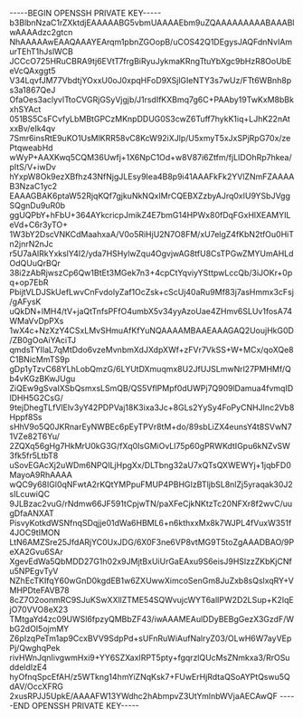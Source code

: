 -----BEGIN OPENSSH PRIVATE KEY-----
b3BlbnNzaC1rZXktdjEAAAAABG5vbmUAAAAEbm9uZQAAAAAAAAABAAABlwAAAAdzc2gtcn
NhAAAAAwEAAQAAAYEArqm1pbnZGOopB/uCOS42Q1DEgysJAQFdnNvIAmurTEhT1hJslWCB
JCCcO725HRuCBRA9tj6EVtT7frgBiRyuJykmaKRngTtuYbXgc9bHzR8OoUbEeVcQAxggt5
V34LqvfJM77VbdtjYOxxU0oJ0xpqHFoD9XSjlGIeNTY3s7wUz/FTt6WBnh8ps3a1867QeJ
OfaOes3aclyvlTtoCVGRjGSyVjgjb/J1rsdIfKXBmq7g6C+PAAby19TwKxM8bBkxhSYAct
051BS5CsFCvfyLbMBtGPCzMKnpDDUG0S3cwZ6Tuff7hykK1iq+LJhK22nAtxxBv/eIk4qv
7Smr6insRtE9uKO1UsMlKRR58vC8KcW92iXJlp/U5xmyT5xJxSPjRpG70x/zePtqweabHd
wWyP+AAXKwq5CQM36Uwfj+1X6NpC1Od+w8V87i6Ztfm/fjLIDOhRp7hkea/pItS/V+iwDv
hYxpW8Ok9ezXBfhz43NfNjgJLEsy9Iea4B8p9i41AAAFkFk2YVlZNmFZAAAAB3NzaC1yc2
EAAAGBAK6ptaW52RjqKQf7gjkuNkNQxIMrCQEBXZzbyAJrq0xIU9YSbJVggSQgnDu9uR0b
ggUQPbY+hFbU+364AYkcricpJmikZ4E7bmG14HPWx80fDqFGxHlXEAMYILeVd+C6r3yTO+
1W3bY2DscVNKCdMaahxaA/V0o5RiHjU2N7O8FM/xU7elgZ4fKbN2tfOu0HiTn2jnrN2nJc
r5U7aAlRkYxkslY4I2/yda7HSHylwZqu4OgvjwAG8tfU8CsTPGwZMYUmAHLdOdQUuQrBQr
38i2zAbRjwszCp6Qw1BtEt3MGek7n3+4cpCtYqviyYSttpwLccQb/3iJOKr+0pq+op7EbR
PbijtVLDJSkUefLwvCnFvdolyZaf1OcZsk+cScUj40aRu9Mf83j7asHmmx3cFsj/gAFysK
uQkDN+lMH4/tV+jaQtTnfsPFfO4umbX5v34yyAzoUae4ZHmv6SLUv1fosA74WMaVvDpPXs
1wX4c+NzXzY4CSxLMvSHmuAfKfYuNQAAAAMBAAEAAAGAQ2UoujHkG0D/ZB0gOoAiYAciTJ
qmdsTYIlaL7qMtDdo6vzeMvnbmXdJXdpXWf+zFVr7VkSS+W+MCx/qoXQe8C1BNicMmTS9p
gDp1yTzvC68YLhLobQmzG/6LYUtDXmuqmx8U2JfUJSLmwNrl27PMHMf/Qb4vKGzBKwJUgu
ZiQEw9gSvaIXSbQsmxsLSmQB/QS5VflPMpf0dUWPj7Q909lDamua4fvmqIDlDHH5G2CsG/
9tejDhegTLfVlElv3yY42PDPVaj18K3ixa3Jc+8GLs2YySy4FoPyCNHJInc2Vb8Hppf8Ss
sHhV9o5Q0JKRnarEyNWBEc6pEyTPVr8tM+do/89sbLiZX4eunsY4t8SVwN71VZe82T6Yu/
2ZQXq56gHg7HkMrU0kG3G/fXq0IsGMiOvLl75p60gPRWKdtIGpu6kNZvSW3fk5fr5LtbT8
uSovEGAcXj2uWDm6NPQILjHpgXx/DLTbng32aU7xQTsQXWEWYj+1jqbFD0MayoA9RhAAAA
wQC9y68IGl0qNFwtA2rKQtYMPpuFMUP4PBHGIzBTljbSL8nlZj5yraqak30J2sILcuwiQC
9JLBzac2vuG/rNdmw66JF591tCpjwTN/paXFeCjkNKtzTc20NFXr8f2wvC/uugDfaANXAT
PisvyKotkdWSNfnqSDqjje01dWa6HBML6+n6kthxxMx8k7WJPL4fVuxW351f4JOC9tIMON
LtN6AMZSre25JfdARjYC0UxJDG/6X0F3ne6VP8vtMG9T5toZgAAADBAO/9PeXA2Gvu6SAr
XgevEdWa5QbMDD27G1h02x9JMjtBxUiUrGaEAxu9S6eisJ9HSlzzZKbKjCNfu5NPEgvTyV
NZhEcTKIfqY60wGnD0kgdEB1w6ZXUwwXimcoSenGm8JuZxb8sQslxqRY+VMHPDteFAVB78
8cZ7O2oonmRC9SJuKSwXXllZTME54SQWvujcWYT6alIPW2D2LSup+K2IqEjO70VVO8eX23
TMtgaYd4zc09UWSl6fpzyQMBbZF43/iwAAAMEAulDDyBEBgGezX3GzdF/WbG2dOI5ojmMY
Z6pIzqPeTm1ap9CcxBVV9SdpPd+sUFnRuWiAufNalryZ03/OLwH6W7ayVEpPj/QwghqPek
rivHWnJqnIivgwmHxi9+YY6SZXaxIRPT5pty+fgqrzlQUcMsZNmkxa3/RrOSuddeldIzE4
hyOfnqSpcEfAH/z5WTkng14hmYiZNqKsk7+FUwErHjRdtaQSoAYPtQswu5QdAV/OccXFRG
2xusRPJJ5UpkE/AAAAFW13YWdhc2hAbmpvZ3UtYmlnbWVjaAECAwQF
-----END OPENSSH PRIVATE KEY-----
